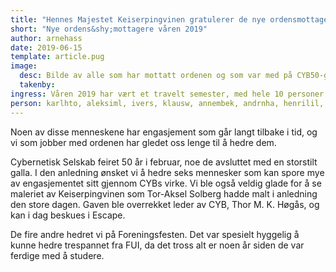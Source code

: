 ```yaml
---
title: "Hennes Majestet Keiserpingvinen gratulerer de nye ordensmottagerne for våren 2019"
short: "Nye ordens&shy;mottagere våren 2019"
author: arnehass
date: 2019-06-15
template: article.pug
image:
  desc: Bilde av alle som har mottatt ordenen og som var med på CYB50-gallaen 17. februar 2019.
  takenby: 
ingress: Våren 2019 har vært et travelt semester, med hele 10 personer som har fått en ordenstildeling gjennom seremonier på CYB50-gallaen 17. februar og Foreningsfesten 12. april. Gjennom disse seremoniene hedret vi Karl Hole Totland, Aleksi Luukkonen, Iver Stubdal, Klaus Wik, Anne Marie Bekk, Andreas Nyborg Hansen, Henrik Lilleengen, Tor Ivar Johansen, Bendik Rønning Opstad og Espen Angell Kristiansen. 
person: karlhto, aleksiml, ivers, klausw, annembek, andrnha, henrilil, toij, bendiko, espeak
---
```


Noen av disse menneskene har engasjement som går langt tilbake i tid, og vi som jobber med ordenen har gledet oss lenge til å hedre dem.

Cybernetisk Selskab feiret 50 år i februar, noe de avsluttet med en storstilt galla. I den anledning ønsket vi å hedre seks mennesker som kan spore mye av engasjementet sitt gjennom CYBs virke. Vi ble også veldig glade for å se maleriet av Keiserpingvinen som Tor-Aksel Solberg hadde malt i anledning den store dagen. Gaven ble overrekket leder av CYB, Thor M. K. Høgås, og kan i dag beskues i Escape. 

De fire andre hedret vi på Foreningsfesten. Det var spesielt hyggelig å kunne hedre trespannet fra FUI, da det tross alt er noen år siden de var ferdige med å studere.
